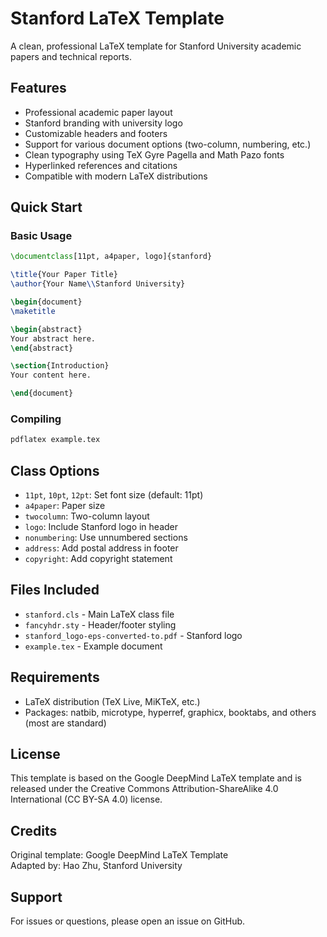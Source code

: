 # Stanford LaTeX Template

A clean, professional LaTeX template for Stanford University academic papers and technical reports.

## Features

- Professional academic paper layout
- Stanford branding with university logo
- Customizable headers and footers
- Support for various document options (two-column, numbering, etc.)
- Clean typography using TeX Gyre Pagella and Math Pazo fonts
- Hyperlinked references and citations
- Compatible with modern LaTeX distributions

## Quick Start

### Basic Usage

```latex
\documentclass[11pt, a4paper, logo]{stanford}

\title{Your Paper Title}
\author{Your Name\\Stanford University}

\begin{document}
\maketitle

\begin{abstract}
Your abstract here.
\end{abstract}

\section{Introduction}
Your content here.

\end{document}
```

### Compiling

```bash
pdflatex example.tex
```

## Class Options

- `11pt`, `10pt`, `12pt`: Set font size (default: 11pt)
- `a4paper`: Paper size
- `twocolumn`: Two-column layout
- `logo`: Include Stanford logo in header
- `nonumbering`: Use unnumbered sections
- `address`: Add postal address in footer
- `copyright`: Add copyright statement

## Files Included

- `stanford.cls` - Main LaTeX class file
- `fancyhdr.sty` - Header/footer styling
- `stanford_logo-eps-converted-to.pdf` - Stanford logo
- `example.tex` - Example document

## Requirements

- LaTeX distribution (TeX Live, MiKTeX, etc.)
- Packages: natbib, microtype, hyperref, graphicx, booktabs, and others (most are standard)

## License

This template is based on the Google DeepMind LaTeX template and is released under the Creative Commons Attribution-ShareAlike 4.0 International (CC BY-SA 4.0) license.

## Credits

Original template: Google DeepMind LaTeX Template  
Adapted by: Hao Zhu, Stanford University

## Support

For issues or questions, please open an issue on GitHub.
